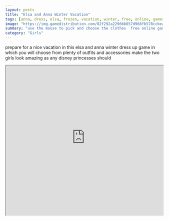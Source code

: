 ```yaml
---
layout: posts
title: "Elsa and Anna Winter Vacation"
tags: [anna, dress, elsa, frozen, vacation, winter, free, online, games, oyna, game, free, games, play, play, games]
image: "https://img.gamedistribution.com/82f292a22966b857d968fb578ccbead9.jpg"
summary: "use the mouse to pick and choose the clothes  free online games oyna game free games play play games"
category: "Girls"
---
```


prepare for a nice vacation in this elsa and anna winter dress up game in which you will choose from plenty of outfits and accessories make the two girls look amazing as any disney princesses should

<iframe width="100%" height="480px;" src="https://flash.gamedistribution.com?game=82f292a22966b857d968fb578ccbead9"></iframe>